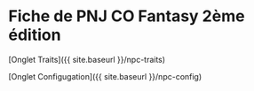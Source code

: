 # Fiche de PNJ CO Fantasy 2ème édition

[Onglet Traits]({{ site.baseurl }}/npc-traits)

[Onglet Configugation]({{ site.baseurl }}/npc-config)